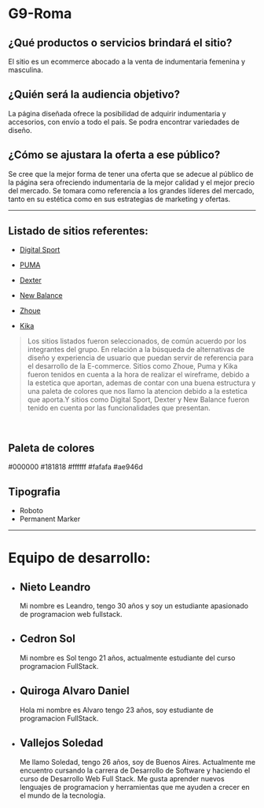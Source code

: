 # G9-Roma

 ## ¿Qué productos o servicios brindará el sitio?
 El sitio es un ecommerce abocado a la venta de indumentaria femenina y masculina.

## ¿Quién será la audiencia objetivo?
La página diseñada ofrece la posibilidad de adquirir indumentaria y accesorios, con envío a todo el país. Se podra encontrar variedades de diseño.

## ¿Cómo se ajustara la oferta a ese público?

Se cree que la mejor forma de tener una oferta que se adecue al público de la página sera ofreciendo indumentaria de la mejor calidad y el mejor precio del mercado. Se tomara como referencia a los grandes líderes del mercado, tanto en su estética como en sus estrategias de marketing y ofertas.


<!-- --------------------------------------------------------------------- -->
___


## Listado de sitios referentes:
 - [Digital Sport](https://www.digitalsport.com.ar/) 

- [PUMA](https://eu.puma.com/)

- [Dexter](https://www.dexter.com.ar/)

- [New Balance](https://www.newbalance.com.ar/)

- [Zhoue](https://www.zhoue.com.ar/)

- [Kika](https://www.kikamayorista.com.ar/remeras-7)

 > Los sitios listados fueron seleccionados, de común acuerdo por los integrantes del grupo. En relación a la búsqueda de alternativas de diseño y experiencia de usuario que puedan servir de referencia para el desarrollo de la E-commerce. Sitios como Zhoue, Puma y Kika fueron tenidos en cuenta a la hora de realizar el wireframe, debido a la estetica que aportan, ademas de contar con una buena estructura y una paleta de colores que nos llamo la atencion debido a la estetica que aporta.Y sitios como Digital Sport, Dexter y New Balance fueron tenido en cuenta por las funcionalidades que presentan. 

<br/>

## Paleta de colores

   #000000  #181818 #ffffff #fafafa #ae946d


## Tipografia
-  Roboto
-  Permanent Marker


<!-- --------------------------------------------------------------------- -->
___

# Equipo de desarrollo:

- ## Nieto Leandro
     Mi nombre es Leandro, tengo 30 años y soy un estudiante apasionado de programacion web fullstack.


- ## Cedron Sol
     Mi nombre es Sol tengo 21 años, actualmente estudiante del curso programacion FullStack.

- ## Quiroga Alvaro Daniel
     Hola mi nombre es Alvaro tengo 23 años, soy estudiante de programacion FullStack.

- ## Vallejos Soledad
     Me llamo Soledad, tengo 26 años, soy de Buenos Aires. Actualmente me encuentro cursando la carrera de Desarrollo de Software y haciendo el curso de Desarrollo      Web Full Stack. Me gusta aprender nuevos lenguajes de programacion y herramientas que me ayuden a crecer en el mundo de la tecnologia. 



